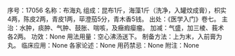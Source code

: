 序号：17056
名称：布海丸
组成：昆布1斤，海藻1斤（洗净，入罐炆成膏），枳实4两，陈皮2两，青皮1两，荜澄茄5分，青木香5钱。
出处：《医学入门》卷七。
主治：水肿，痰肿、气肿、鼓胀、喘咳，及癥瘕瘿瘤。
加减：气盛，加三棱、莪术各2两。
功效：None
用法用量：空心沸汤送下。
制备方法：上为末，入前膏为丸。
临床应用：None
各家论述：None
用药禁忌：None
附注：None
